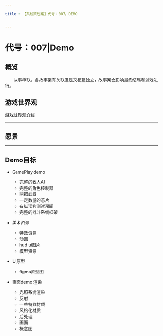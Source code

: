 ```yaml
---

title : 【系统策划案】代号：007，DEMO


---
```


# 代号：007|Demo


## 概览

&emsp;&emsp;故事串联，各故事案有关联但是又相互独立，故事案会影响最终结局和游戏进行。
## 游戏世界观

[游戏世界观介绍](storyboard.md)

---

## 愿景

---

## Demo目标

- GamePlay demo
    - 完整的敌人AI
    - 完整的角色控制器
    - 两把武器
    - 一定数量的芯片
    - 有纵深的测试房间
    - 完整的战斗系统框架

- 美术资源
    - 特效资源
    - 动画
    - hud ui图片
    - 模型资源

- UI原型
    - figma原型图

- 画面demo 渲染
    - 光照系统渲染
    - 反射
    - 一些特效材质
    - 风格化材质
    - 后处理
    - 画面
    - 概念图
